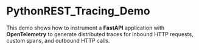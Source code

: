 # PythonREST_Tracing_Demo
This demo shows how to instrument a **FastAPI** application with **OpenTelemetry** to generate distributed traces for inbound HTTP requests, custom spans, and outbound HTTP calls.

